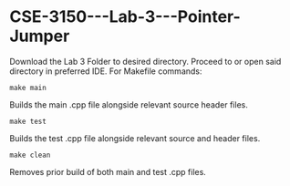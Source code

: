 # CSE-3150---Lab-3---Pointer-Jumper
Download the Lab 3 Folder to desired directory.
Proceed to or open said directory in preferred IDE.
For Makefile commands:

    make main
Builds the main .cpp file alongside relevant source header files.

    make test
Builds the test .cpp file alongside relevant source and header files.

    make clean
Removes prior build of both main and test .cpp files.

